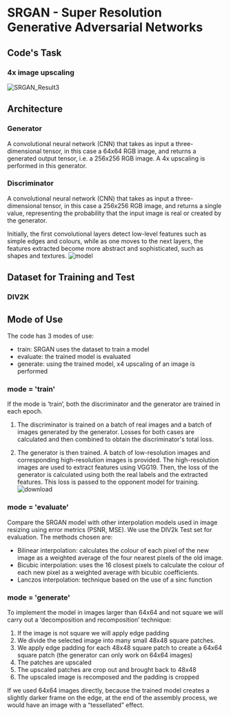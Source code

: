 # SRGAN - Super Resolution Generative Adversarial Networks

## Code's Task
### 4x image upscaling
![SRGAN_Result3](https://github.com/SimoneSangiorgio/SRGAN/assets/169915445/e6ad1275-0d40-4ee9-a636-8c6d209c6d36)

## Architecture
### Generator
A convolutional neural network (CNN) that takes as input a three-dimensional tensor, in this case a 64x64 RGB image, and returns a generated output tensor, i.e. a 256x256 RGB image. A 4x upscaling is performed in this generator.
### Discriminator
A convolutional neural network (CNN) that takes as input a three-dimensional tensor, in this case a 256x256 RGB image, and returns a single value, representing the probability that the input image is real or created by the generator.

Initially, the first convolutional layers detect low-level features such as simple edges and colours, while as one moves to the next layers, the features extracted become more abstract and sophisticated, such as shapes and textures.
![model](https://github.com/SimoneSangiorgio/SRGAN/assets/169915445/839b0edb-19cb-4384-8d23-e07aa82e1069)

## Dataset for Training and Test
### DIV2K

## Mode of Use
The code has 3 modes of use:
- train: SRGAN uses the dataset to train a model
- evaluate: the trained model is evaluated
- generate: using the trained model, x4 upscaling of an image is performed

### mode = 'train'
If the mode is ‘train’, both the discriminator and the generator are trained in each epoch.

1. The discriminator is trained on a batch of real images and a batch of images generated by the generator. Losses for both cases are calculated and then combined to obtain the discriminator's total loss.

2. The generator is then trained. A batch of low-resolution images and corresponding high-resolution images is provided. The high-resolution images are used to extract features using VGG19. Then, the loss of the generator is calculated using both the real labels and the extracted features. This loss is passed to the opponent model for training.
![download](https://github.com/SimoneSangiorgio/SRGAN/assets/169915445/dd247153-6ff3-4477-ae11-3f5979fb9460)

### mode = 'evaluate'
Compare the SRGAN model with other interpolation models used in image resizing using error metrics (PSNR, MSE).
We use the DIV2k Test set for evaluation. 
The methods chosen are:
- Bilinear interpolation: calculates the colour of each pixel of the new image as a weighted average of the four nearest pixels of the old image.
- Bicubic interpolation: uses the 16 closest pixels to calculate the colour of each new pixel as a weighted average with bicubic coefficients.
- Lanczos interpolation: technique based on the use of a sinc function

### mode = 'generate'
To implement the model in images larger than 64x64 and not square we will carry out a ‘decomposition and recomposition’ technique:

1. If the image is not square we will apply edge padding
2. We divide the selected image into many small 48x48 square patches.
3. We apply edge padding for each 48x48 square patch to create a 64x64 square patch (the generator can only work on 64x64 images)
4. The patches are upscaled
5. The upscaled patches are crop out and brought back to 48x48
6. The upscaled image is recomposed and the padding is cropped

If we used 64x64 images directly, because the trained model creates a slightly darker frame on the edge, at the end of the assembly process, we would have an image with a “tessellated” effect.



